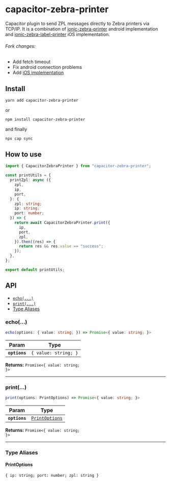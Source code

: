 # capacitor-zebra-printer

Capacitor plugin to send ZPL messages directly to Zebra printers via TCP/IP. It is a combination of [ionic-zebra-printer](https://github.com/levidousseaux/ionic-zebra-printer) android implementation and [ionic-zebra-label-printer](https://bitbucket.org/JoJo-Bear/ionic-zebra-label-printer/) iOS implementation.

###### Fork changes:

- Add fetch timeout
- Fix android connection problems
- Add [iOS implementation](https://bitbucket.org/JoJo-Bear/ionic-zebra-label-printer/)

## Install

```bash
yarn add capacitor-zebra-printer
```

or

```bash
npm install capacitor-zebra-printer
```

and finally

```bash
npx cap sync
```

## How to use

```typescript
import { CapacitorZebraPrinter } from "capacitor-zebra-printer";

const printUtils = {
  printZpl: async ({
    zpl,
    ip,
    port,
  }: {
    zpl: string;
    ip: string;
    port: number;
  }) => {
    return await CapacitorZebraPrinter.print({
      ip,
      port,
      zpl,
    }).then((res) => {
      return res && res.value == "success";
    });
  },
};

export default printUtils;
```

## API

<docgen-index>

* [`echo(...)`](#echo)
* [`print(...)`](#print)
* [Type Aliases](#type-aliases)

</docgen-index>

<docgen-api>
<!--Update the source file JSDoc comments and rerun docgen to update the docs below-->

### echo(...)

```typescript
echo(options: { value: string; }) => Promise<{ value: string; }>
```

| Param         | Type                            |
| ------------- | ------------------------------- |
| **`options`** | <code>{ value: string; }</code> |

**Returns:** <code>Promise&lt;{ value: string; }&gt;</code>

--------------------


### print(...)

```typescript
print(options: PrintOptions) => Promise<{ value: string; }>
```

| Param         | Type                                                  |
| ------------- | ----------------------------------------------------- |
| **`options`** | <code><a href="#printoptions">PrintOptions</a></code> |

**Returns:** <code>Promise&lt;{ value: string; }&gt;</code>

--------------------


### Type Aliases


#### PrintOptions

<code>{ ip: string; port: number; zpl: string }</code>

</docgen-api>
